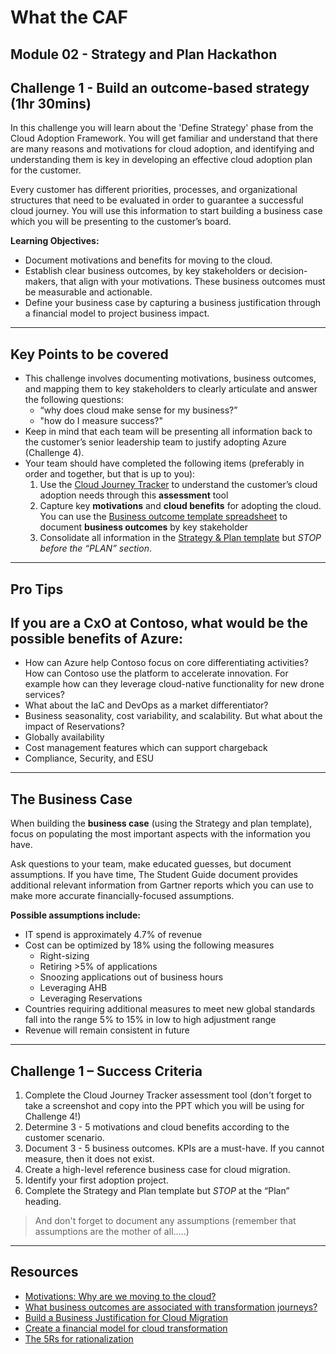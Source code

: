 # What the CAF

## Module 02 - Strategy and Plan Hackathon

## Challenge 1 - Build an outcome-based strategy (1hr 30mins)

In this challenge you will learn about the 'Define Strategy' phase from the Cloud Adoption Framework.  You will get familiar and understand that there are many reasons and motivations for cloud adoption, and identifying and understanding them is key in developing an effective cloud adoption plan for the customer. 

Every customer has different priorities, processes, and organizational structures that need to be evaluated in order to guarantee a successful cloud journey. You will use this information to start building a business case which you will be presenting to the customer’s board.

**Learning Objectives:**

- Document motivations and benefits for moving to the cloud.
- Establish clear business outcomes, by key stakeholders or decision-makers, that align with your motivations. These business outcomes must be measurable and actionable.
- Define your business case by capturing a business justification through a financial model to project business impact.

---

## Key Points to be covered

- This challenge involves documenting motivations, business outcomes, and mapping them to key stakeholders to clearly articulate and answer the following questions:
  - “why does cloud make sense for my business?”
  - "how do I measure success?"
- Keep in mind that each team will be presenting all information back to the customer’s senior leadership team to justify adopting Azure (Challenge 4). 
- Your team should have completed the following items (preferably in order and together, but that is up to you):
  1. Use the [Cloud Journey Tracker](https://docs.microsoft.com/assessments/?mode=pre-assessment&id=cloud-journey-tracker) to understand the customer’s cloud adoption needs through this **assessment** tool
  2. Capture key **motivations** and **cloud benefits** for adopting the cloud. You can use the [Business outcome template spreadsheet](https://archcenter.blob.core.windows.net/cdn/business-outcome-template.xlsx) to document **business outcomes** by key stakeholder
  3. Consolidate all information in the [Strategy & Plan template](https://archcenter.blob.core.windows.net/cdn/fusion/readiness/Microsoft-Cloud-Adoption-Framework-Strategy-and-Plan-Template.docx) but *STOP before the “PLAN” section*.

---

## Pro Tips

## If you are a CxO at Contoso, what would be the possible benefits of Azure:

- How can Azure help Contoso focus on core differentiating activities? How can Contoso use the platform to accelerate innovation. For example how can they leverage cloud-native functionality for new drone services?
- What about the IaC and DevOps as a market differentiator?
- Business seasonality, cost variability, and scalability. But what about the impact of Reservations?
- Globally availability
- Cost management features which can support chargeback
- Compliance, Security, and ESU

---

## The Business Case

When building the **business case** (using the Strategy and plan template), focus on populating the most important aspects with the information you have.

Ask questions to your team, make educated guesses, but document assumptions. If you have time, The Student Guide document provides additional relevant information from Gartner reports which you can use to make more accurate financially-focused assumptions.

**Possible assumptions include:**

- IT spend is approximately 4.7% of revenue
- Cost can be optimized by 18% using the following measures
  - Right-sizing
  - Retiring >5% of applications
  - Snoozing applications out of business hours
  - Leveraging AHB
  - Leveraging Reservations
- Countries requiring additional measures to meet new global standards fall into the range 5% to 15% in low to high adjustment range
- Revenue will remain consistent in future

---

## Challenge 1 – Success Criteria

1. Complete the Cloud Journey Tracker assessment tool (don't forget to take a screenshot and copy into the PPT which you will be using for Challenge 4!)
2. Determine 3 - 5 motivations and cloud benefits according to the customer scenario.
3. Document 3 - 5 business outcomes. KPIs are a must-have. If you cannot measure, then it does not exist.
4. Create a high-level reference business case for cloud migration.
5. Identify your first adoption project.
6. Complete the Strategy and Plan template but *STOP* at the “Plan” heading.

> And don't forget to document any assumptions (remember that assumptions are the mother of all.....)

---

## Resources

- [Motivations: Why are we moving to the cloud?](https://docs.microsoft.com/azure/cloud-adoption-framework/strategy/motivations)
- [What business outcomes are associated with transformation journeys?](https://docs.microsoft.com/azure/cloud-adoption-framework/strategy/business-outcomes/)
- [Build a Business Justification for Cloud Migration](https://docs.microsoft.com/azure/cloud-adoption-framework/strategy/cloud-migration-business-case)
- [Create a financial model for cloud transformation](https://docs.microsoft.com/azure/cloud-adoption-framework/strategy/financial-models)
- [The 5Rs for rationalization](https://docs.microsoft.com/azure/cloud-adoption-framework/digital-estate/5-rs-of-rationalization)
